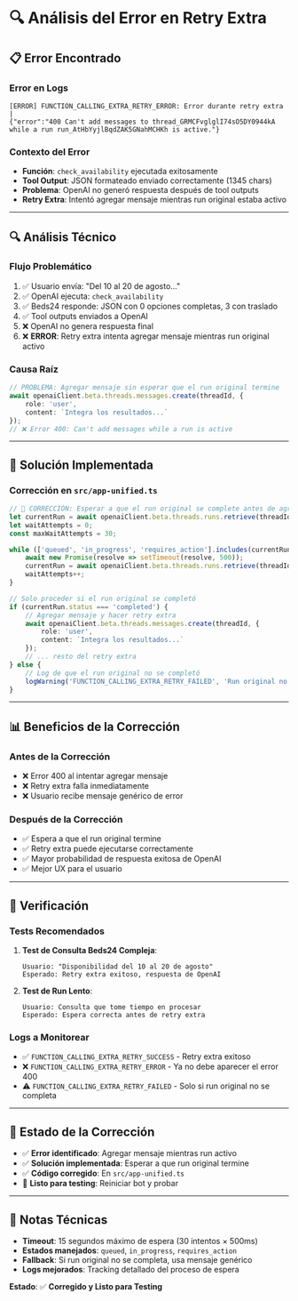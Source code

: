 # 🔍 Análisis del Error en Retry Extra

## 📋 **Error Encontrado**

### **Error en Logs**
```
[ERROR] FUNCTION_CALLING_EXTRA_RETRY_ERROR: Error durante retry extra | 
{"error":"400 Can't add messages to thread_GRMCFvglglI74sO5DY0944kA while a run run_AtHbYyjlBqdZAK5GNahMCHKh is active."}
```

### **Contexto del Error**
- **Función**: `check_availability` ejecutada exitosamente
- **Tool Output**: JSON formateado enviado correctamente (1345 chars)
- **Problema**: OpenAI no generó respuesta después de tool outputs
- **Retry Extra**: Intentó agregar mensaje mientras run original estaba activo

---

## 🔍 **Análisis Técnico**

### **Flujo Problemático**
1. ✅ Usuario envía: "Del 10 al 20 de agosto..."
2. ✅ OpenAI ejecuta: `check_availability`
3. ✅ Beds24 responde: JSON con 0 opciones completas, 3 con traslado
4. ✅ Tool outputs enviados a OpenAI
5. ❌ OpenAI no genera respuesta final
6. ❌ **ERROR**: Retry extra intenta agregar mensaje mientras run original activo

### **Causa Raíz**
```typescript
// PROBLEMA: Agregar mensaje sin esperar que el run original termine
await openaiClient.beta.threads.messages.create(threadId, {
    role: 'user',
    content: `Integra los resultados...`
});
// ❌ Error 400: Can't add messages while a run is active
```

---

## 🔧 **Solución Implementada**

### **Corrección en `src/app-unified.ts`**

```typescript
// 🔧 CORRECCIÓN: Esperar a que el run original se complete antes de agregar mensaje
let currentRun = await openaiClient.beta.threads.runs.retrieve(threadId, run.id);
let waitAttempts = 0;
const maxWaitAttempts = 30;

while (['queued', 'in_progress', 'requires_action'].includes(currentRun.status) && waitAttempts < maxWaitAttempts) {
    await new Promise(resolve => setTimeout(resolve, 500));
    currentRun = await openaiClient.beta.threads.runs.retrieve(threadId, run.id);
    waitAttempts++;
}

// Solo proceder si el run original se completó
if (currentRun.status === 'completed') {
    // Agregar mensaje y hacer retry extra
    await openaiClient.beta.threads.messages.create(threadId, {
        role: 'user',
        content: `Integra los resultados...`
    });
    // ... resto del retry extra
} else {
    // Log de que el run original no se completó
    logWarning('FUNCTION_CALLING_EXTRA_RETRY_FAILED', 'Run original no se completó...');
}
```

---

## 📊 **Beneficios de la Corrección**

### **Antes de la Corrección**
- ❌ Error 400 al intentar agregar mensaje
- ❌ Retry extra falla inmediatamente
- ❌ Usuario recibe mensaje genérico de error

### **Después de la Corrección**
- ✅ Espera a que el run original termine
- ✅ Retry extra puede ejecutarse correctamente
- ✅ Mayor probabilidad de respuesta exitosa de OpenAI
- ✅ Mejor UX para el usuario

---

## 🧪 **Verificación**

### **Tests Recomendados**

1. **Test de Consulta Beds24 Compleja**:
   ```
   Usuario: "Disponibilidad del 10 al 20 de agosto"
   Esperado: Retry extra exitoso, respuesta de OpenAI
   ```

2. **Test de Run Lento**:
   ```
   Usuario: Consulta que tome tiempo en procesar
   Esperado: Espera correcta antes de retry extra
   ```

### **Logs a Monitorear**

- ✅ `FUNCTION_CALLING_EXTRA_RETRY_SUCCESS` - Retry extra exitoso
- ❌ `FUNCTION_CALLING_EXTRA_RETRY_ERROR` - Ya no debe aparecer el error 400
- ⚠️ `FUNCTION_CALLING_EXTRA_RETRY_FAILED` - Solo si run original no se completa

---

## 🚀 **Estado de la Corrección**

- ✅ **Error identificado**: Agregar mensaje mientras run activo
- ✅ **Solución implementada**: Esperar a que run original termine
- ✅ **Código corregido**: En `src/app-unified.ts`
- 🧪 **Listo para testing**: Reiniciar bot y probar

---

## 📝 **Notas Técnicas**

- **Timeout**: 15 segundos máximo de espera (30 intentos × 500ms)
- **Estados manejados**: `queued`, `in_progress`, `requires_action`
- **Fallback**: Si run original no se completa, usa mensaje genérico
- **Logs mejorados**: Tracking detallado del proceso de espera

**Estado**: ✅ **Corregido y Listo para Testing** 